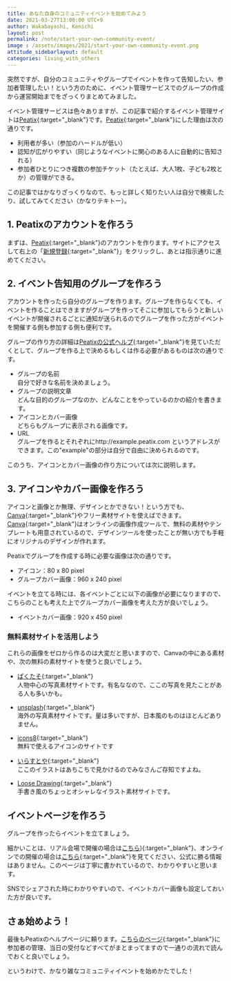```yaml
---
title: あなた自身のコミュニティイベントを始めてみよう
date: 2021-03-27T13:00:00 UTC+9
author: Wakabayashi, Kenichi
layout: post
permalink: /note/start-your-own-community-event/
image : /assets/images/2021/start-your-own-community-event.png
attitude_sidebarlayout: default
categories: living_with_others
---
```

突然ですが、自分のコミュニティやグループでイベントを作って告知したい、参加者管理したい！という方のために、イベント管理サービスでのグループの作成から運営開始までをざっくりまとめてみました。

イベント管理サービスは色々ありますが、この記事で紹介するイベント管理サイトは[Peatix](https://peatix.com){:target="_blank"}です。[Peatix](https://peatix.com){:target="_blank"}にした理由は次の通りです。

- 利用者が多い（参加のハードルが低い）
- 認知が広がりやすい（同じようなイベントに関心のある人に自動的に告知される）
- 参加者ひとりにつき複数の参加チケット（たとえば、大人1枚、子ども2枚とか）の管理ができる。

この記事ではかなりざっくりなので、もっと詳しく知りたい人は自分で検索したり、試してみてください（かなりテキトー）。

## 1. Peatixのアカウントを作ろう
まずは、[Peatix](https://peatix.com){:target="_blank"}のアカウントを作ります。サイトにアクセスして右上の「[新規登録](https://peatix.com/signup){:target="_blank"}」をクリックし、あとは指示通りに進めてください。

## 2. イベント告知用のグループを作ろう
アカウントを作ったら自分のグループを作ります。グループを作らなくても、イベントを作ることはできますがグループを作ってそこに参加してもらうと新しいイベントが開催されるごとに通知が送られるのでグループを作った方がイベントを開催する側も参加する側も便利です。

グループの作り方の詳細は[Peatixの公式ヘルプ](https://help-organizer.peatix.com/ja-JP/support/solutions/articles/44001821716-グループ-イベントを作成する（会場で実施するイベント）){:target="_blank"}を見ていただくとして、グループを作る上で決めるもしくは作る必要があるものは次の通りです。

- グループの名前  
自分で好きな名前を決めましょう。
- グループの説明文章  
どんな目的のグループなのか、どんなことをやっているのかの紹介を書きます。
- アイコンとカバー画像  
どちらもグループに表示される画像です。
- URL  
グループを作るとそれぞれにhttp://example.peatix.com というアドレスができます。この"example"の部分は自分で自由に決められるのです。

このうち、アイコンとカバー画像の作り方については次に説明します。

## 3. アイコンやカバー画像を作ろう
アイコンと画像とか無理、デザインとかできない！という方でも、[Canva](https://www.canva.com){:target="_blank"}やフリー素材サイトを使えばできます。[Canva](https://www.canva.com){:target="_blank"}はオンラインの画像作成ツールで、無料の素材やテンプレートも用意されているので、デザインツールを使ったことが無い方でも手軽にオリジナルのデザインが作れます。

Peatixでグループを作成する時に必要な画像は次の通りです。

- アイコン：80 x 80 pixel
- グループカバー画像：960 x 240 pixel

イベントを立てる時には、各イベントごとに以下の画像が必要になりますので、こちらのことも考えた上でグループカバー画像を考えた方が良いでしょう。

- イベントカバー画像：920 x 450 pixel

### 無料素材サイトを活用しよう
これらの画像をゼロから作るのは大変だと思いますので、Canvaの中にある素材や、次の無料の素材サイトを使うと良いでしょう。

- [ぱくたそ](https://www.pakutaso.com){:target="_blank"}  
人物中心の写真素材サイトです。有名ななので、ここの写真を見たことがある人も多いかも。

- [unsplash](https://unsplash.com){:target="_blank"}  
海外の写真素材サイトです。量は多いですが、日本風のものはほとんどありません。

- [icons8](https://icons8.jp){:target="_blank"}  
無料で使えるアイコンのサイトです

- [いらすとや](https://www.irasutoya.com){:target="_blank"}  
ここのイラストはあちこちで見かけるのでみなさんご存知ですよね。

- [Loose Drawing](https://loosedrawing.com){:target="_blank"}  
手書き風のちょっとオシャレなイラスト素材サイトです。

## イベントページを作ろう
グループを作ったらイベントを立てましょう。

細かいことは、リアル会場で開催の場合は[こちら](https://help-organizer.peatix.com/ja-JP/support/solutions/articles/44001821716-グループ-イベントを作成する（会場で実施するイベント）#イベントの作成方法)){:target="_blank"}、オンラインでの開催の場合は[こちら](https://help-organizer.peatix.com/ja-JP/support/solutions/articles/44001934576-グループ-イベントを作成する（オンラインイベント）#イベントの作成方法){:target="_blank"}を見てください、公式に勝る情報はありません。このページは丁寧に書かれているので、わかりやすいと思います。

SNSでシェアされた時にわかりやすいので、イベントカバー画像も設定しておいた方が良いです。

## さぁ始めよう！
最後もPeatixのヘルプページに頼ります。[こちらのページ](https://help-organizer.peatix.com/ja-JP/support/home){:target="_blank"}に参加者の管理、当日の受付などすべてがまとまってますので一通りの流れで読んでおくと良いでしょう。

というわけで、かなり雑なコミュニティイベントを始めかたでした！